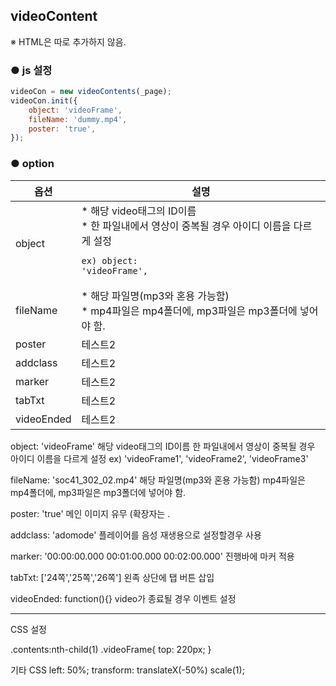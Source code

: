 ## videoContent

※ HTML은 따로 추가하지 않음.


### ● js 설정
```javascript
videoCon = new videoContents(_page);
videoCon.init({
    object: 'videoFrame',
    fileName: 'dummy.mp4',
    poster: 'true',
});
```


### ● option

|옵션|설명|
|---|---|
|object|* 해당 video태그의 ID이름<br>* 한 파일내에서 영상이 중복될 경우 아이디 이름을 다르게 설정<br><pre><code>ex) object: 'videoFrame',</code></pre>|
|fileName|* 해당 파일명(mp3와 혼용 가능함)<br>* mp4파일은 mp4폴더에, mp3파일은 mp3폴더에 넣어야 함.|
|poster|테스트2|
|addclass|테스트2|
|marker|테스트2|
|tabTxt|테스트2|
|videoEnded|테스트2|


object: 'videoFrame'
    해당 video태그의 ID이름
    한 파일내에서 영상이 중복될 경우 아이디 이름을 다르게 설정
    ex) 'videoFrame1', 'videoFrame2', 'videoFrame3'

fileName: 'soc41_302_02.mp4'
    해당 파일명(mp3와 혼용 가능함)
    mp4파일은 mp4폴더에, mp3파일은 mp3폴더에 넣어야 함.

poster: 'true'
    메인 이미지 유무 (확장자는 .

addclass: 'adomode'
    플레이어를 음성 재생용으로 설정할경우 사용

marker: '00:00:00.000 00:01:00.000 00:02:00.000'
    진행바에 마커 적용

tabTxt: ['24쪽','25쪽','26쪽']
    왼족 상단에 탭 버튼 삽입

videoEnded: function(){}
    video가 종료될 경우 이벤트 설정

-------------------------------------------------------------------------

CSS 설정

.contents:nth-child(1) .videoFrame{
    top: 220px;
}

기타 CSS
left: 50%;
transform: translateX(-50%) scale(1);














